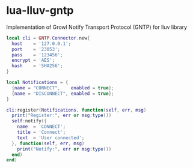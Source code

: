 # lua-lluv-gntp
Implementation of Growl Notify Transport Protocol (GNTP) for lluv library

```Lua
local cli = GNTP.Connector.new{
  host    = '127.0.0.1';
  port    = '23053';
  pass    = '123456';
  encrypt = 'AES';
  hash    = 'SHA256';
}

local Notifications = {
  {name = "CONNECT",    enabled = true};
  {name = "DISCONNECT", enabled = true};
}

cli:register(Notifications, function(self, err, msg)
  print("Register:", err or msg:type())
  self:notify({
    name  = 'CONNECT';
    title = 'Connect';
    text  = 'User connected';
  }, function(self, err, msg)
    print("Notify:", err or msg:type())
  end)
end)
```